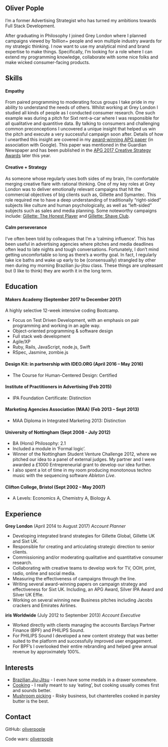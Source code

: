 ## Oliver Pople

I’m a former Advertising Strategist who has turned my ambitions towards Full Stack Development.

After graduating in Philosophy I joined Grey London where I planned campaigns viewed by 1billion+ people and won multiple industry awards for my strategic thinking. I now want to use my analytical mind and brand expertise to make things.
Specifically, I’m looking for a role where I can extend my programming knowledge, collaborate with some nice folks and make wicked consumer-facing products. 

## Skills

#### Empathy 

From paired programming to moderating focus groups I take pride in my ability to understand the needs of others.  Whilst working at Grey London I studied all kinds of people as I conducted consumer research. One such example was during a pitch for Sixt rent-a-car where I was responsible for all qualitative and quantitive data. By talking to consumers and challenging common preconceptions I uncovered a unique insight that helped us win the pitch and execute a very successful campaign soon after. Details of how I unearthed this insight are covered in my [award-winning APG paper](http://www.apg.org.uk/apgawards-2017) (in association with Google). This paper was mentioned in the Guardian Newspaper and has been published in the [APG 2017 Creative Strategy Awards](http://www.apg.org.uk/apg-bookstore) later this year.

#### Creative + Strategy

As someone whose regularly uses both sides of my brain, I’m comfortable merging creative flare with rational thinking.  One of my key roles at Grey London was to deliver emotionally relevant campaigns that hit the commercial objectives of big clients such as, Gillette and Symantec.  This role required me to have a deep understanding of traditionally “right-sided” subjects like culture and human psychologically, as well as “left-sided” subjects such as sales and media planning.  Some noteworthy campaigns include: [Gillette: The Honest Player](https://www.youtube.com/watch?v=UzX0Er9Lguk)
 and [Gillette: Shave Club](https://www.youtube.com/watch?v=M6zlya7cG8Q&t=2s).
 
 #### Calm perseverance  
I’ve often been told by colleagues that I’m a ‘calming influence’.  This has been useful in advertising agencies where pitches and media deadlines often lead to late nights and tough conversations.  Fortunately, I don’t mind getting uncomfortable so long as there’s a worthy goal.  In fact, I regularly take ice baths and wake up early to be (consensually) strangled by other men during my morning Brazilian jiu-jitsu class. These things are unpleasant but (I like to think) they are worth it in the long term. 

## Education

#### Makers Academy (September 2017 to December 2017)

A highly selective 12-week intensive coding Bootcamp.
- Focus on Test Driven Development, with an emphasis on pair programming and working in an agile way.
- Object-oriented programming & software design
- Full stack web development
- Agile/XP
- Ruby, Rails, JavaScript, node.js, Swift
- RSpec, Jasmine, zombie.js

#### Design Kit: in partnership with IDEO.ORG (April 2016 – May 2016) 
- The Course for Human-Centered Design: Certified

#### Institute of Practitioners in Advertising (Feb 2015)
- IPA Foundation Certificate: Distinction 

#### Marketing Agencies Association (MAA) (Feb 2013 – Sept 2013)
- MAA Diploma in Integrated Marketing 2013: Distinction 

#### University of Nottingham (Sept 2008 - July 2012)
- BA (Hons) Philosophy: 2.1 
- Included a module in ‘Formal logic’.
- Winner of the Nottingham Student Venture Challenge 2012, where we pitched our idea to a panel of external judges.  My partner and I were awarded a £1000 Entrepreneurial grant to develop our idea further.
- I also spent a lot of time in my room producing monotonous techno music with the sequencing software *Ableton Live*.

#### Clifton College, Bristol (Sept 2002 – May 2007)
- A Levels: Economics A, Chemistry A, Biology A. 


## Experience

**Grey London** (April 2014 to August 2017)
*Account Planner* 
- Developing integrated brand strategies for Gillette Global, Gillette UK and Sixt UK. 
- Responsible for creating and articulating strategic direction to senior clients. 
- Commissioning and/or moderating qualitative and quantitative consumer research. 
- Collaborating with creative teams to develop work for TV, OOH, print, radio, online and social media. 
- Measuring the effectiveness of campaigns through the line. 
- Writing several award-winning papers on campaign strategy and effectiveness for Sixt UK.   Including, an APG Award, Silver IPA Award and Silver UK Effie. 
- Working on several winning new Business pitches including Jacobs crackers and Emirates Airlines.

**iris Worldwide** (July 2012 to September 2013)
*Account Executive*
- Worked directly with clients managing the accounts Barclays Partner Finance (BPF) and PHILIPS Sound.
- For PHILIPS Sound I developed a new content strategy that was better suited to the platform and successfully improved user engagement. 
- For BPF’s I overlooked their entire rebranding and helped grew annual revenue by approximately 100%.

## Interests
- [Brazilian Jiu-Jitsu](https://i.imgur.com/rAHS5Jo.jpg) - I even have some medals in a drawer somewhere.
- [Cooking](https://i.imgur.com/WSPuD12.jpg) - I really meant to say ‘eating’, but cooking usually comes first and sounds better. 
- [Mushroom picking](https://i.imgur.com/0HbcYGr.jpg) - Risky business, but chanterelles cooked in parsley butter is the best.

## Contact
GitHub: [oliverpople](https://github.com/oliverpople)

Code wars: [oliverpople](http://www.codewars.com/users/oliverpople)
